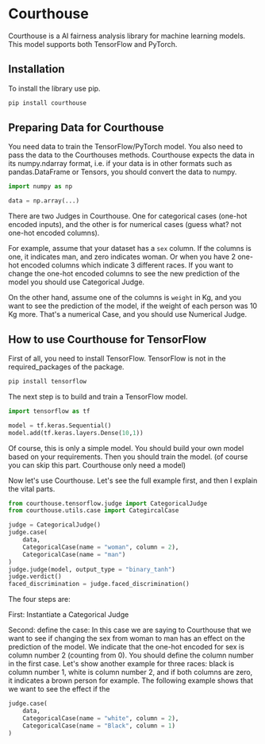 # Courthouse
Courthouse is a AI fairness analysis library for machine learning models. This model supports both TensorFlow and PyTorch.

## Installation
To install the library use pip.
```bash
pip install courthouse
```

## Preparing Data for Courthouse
You need data to train the TensorFlow/PyTorch model. You also need to pass the data to the Courthouses methods. Courthouse expects the data in its numpy.ndarray format, i.e. if your data is in other formats such as pandas.DataFrame or Tensors, you should convert the data to numpy.
```python
import numpy as np

data = np.array(...)
```

There are two Judges in Courthouse. One for categorical cases (one-hot encoded inputs), and the other is for numerical cases (guess what? not one-hot encoded columns).

For example, assume that your dataset has a `sex` column. If the columns is one, it indicates man, and zero indicates woman. Or when you have 2 one-hot encoded columns which indicate 3 different races. If you want to change the one-hot encoded columns to see the new prediction of the model you should use Categorical Judge.

On the other hand, assume one of the columns is `weight` in Kg, and you want to see the prediction of the model, if the weight of each person was 10 Kg more. That's a numerical Case, and you should use Numerical Judge.

## How to use Courthouse for TensorFlow
First of all, you need to install TensorFlow. TensorFlow is not in the required_packages of the package.
```bash
pip install tensorflow
```

The next step is to build and train a TensorFlow model.
```python
import tensorflow as tf

model = tf.keras.Sequential()
model.add(tf.keras.layers.Dense(10,1))
```
Of course, this is only a simple model. You should build your own model based on your requirements. Then you should train the model. (of course you can skip this part. Courthouse only need a model)

Now let's use Courthouse. Let's see the full example first, and then I explain the vital parts.
```python
from courthouse.tensorflow.judge import CategoricalJudge
from courthouse.utils.case import CategircalCase

judge = CategoricalJudge()
judge.case(
    data,
    CategoricalCase(name = "woman", column = 2),
    CategoricalCase(name = "man")
)
judge.judge(model, output_type = "binary_tanh")
judge.verdict()
faced_discrimination = judge.faced_discrimination()
```
The four steps are:

First:  Instantiate a Categorical Judge

Second: define the case: In this case we are saying to Courthouse that we want to see if changing the sex from woman to man has an effect on the prediction of the model. We indicate that the one-hot encoded for sex is column number 2 (counting from 0). You should define the column number in the first case. Let's show another example for three races: black is column number 1, white is column number 2, and if both columns are zero, it indicates a brown person for example. The following example shows that we want to see the effect if the 
```python
judge.case(
    data,
    CategoricalCase(name = "white", column = 2),
    CategoricalCase(name = "Black", column = 1)
)
```